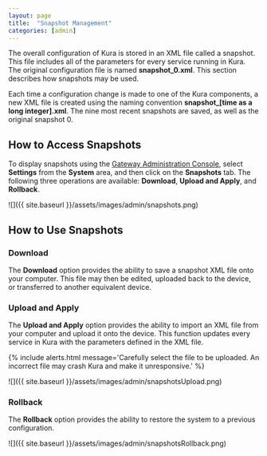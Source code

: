 ```yaml
---
layout: page
title:  "Snapshot Management"
categories: [admin]
---
```


The overall configuration of Kura is stored in an XML file called a snapshot. This file includes all of the parameters for every service running in Kura. The original configuration file is named **snapshot_0.xml**. This section describes how snapshots may be used.

Each time a configuration change is made to one of the Kura components, a new XML file is created using the naming convention **snapshot_[time as a long integer].xml**. The nine most recent snapshots are saved, as well as the original snapshot 0.

## How to Access Snapshots
To display snapshots using the [Gateway Administration Console](console.html), select **Settings** from the **System** area, and then click on the **Snapshots** tab. The following three operations are available: **Download**, **Upload and Apply**, and **Rollback**.

![]({{ site.baseurl }}/assets/images/admin/snapshots.png)

## How to Use Snapshots

### Download

The **Download** option provides the ability to save a snapshot XML file onto your computer. This file may then be edited, uploaded back to the device, or transferred to another equivalent device.

### Upload and Apply

The **Upload and Apply** option  provides the ability to import an XML file from your computer and upload it onto the device. This function updates every service in Kura with the parameters defined in the XML file.

{% include alerts.html message='Carefully select the file to be uploaded. An incorrect file may crash Kura and make it unresponsive.' %}

![]({{ site.baseurl }}/assets/images/admin/snapshotsUpload.png)

### Rollback

The **Rollback** option provides the ability to restore the system to a previous configuration.

![]({{ site.baseurl }}/assets/images/admin/snapshotsRollback.png)
